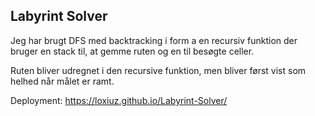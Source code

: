 ## Labyrint Solver

Jeg har brugt DFS med backtracking i form a en recursiv funktion der bruger en stack til,
at gemme ruten og en til besøgte celler.

Ruten bliver udregnet i den recursive funktion, men bliver først vist som helhed når målet er ramt.

Deployment: https://loxiuz.github.io/Labyrint-Solver/
